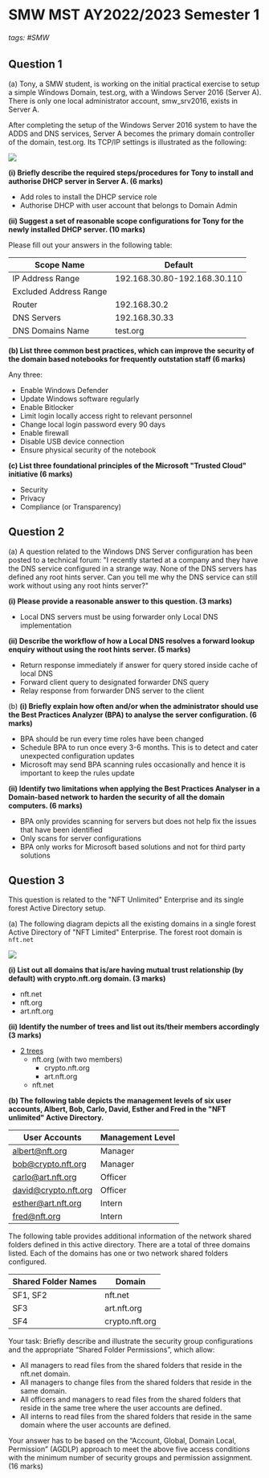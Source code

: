 # SMW MST AY2022/2023 Semester 1

###### tags: #SMW 

## Question 1 
(a) Tony, a SMW student, is working on the initial practical exercise to setup a simple Windows Domain, test.org, with a Windows Server 2016 (Server A). There is only one local administrator account, smw_srv2016, exists in Server A.

After completing the setup of the Windows Server 2016 system to have the ADDS and DNS services, Server A becomes the primary domain controller of the domain, test.org. Its TCP/IP settings is illustrated as the following:

![](https://i.imgur.com/TtEN7wK.png)
 
 **(i) Briefly describe the required steps/procedures for Tony to install and authorise DHCP server in Server A. (6 marks)**
 - Add roles to install the DHCP service role 
 - Authorise DHCP with user account that belongs to Domain Admin

**(ii) Suggest a set of reasonable scope configurations for Tony for the newly installed DHCP server. (10 marks)**

Please fill out your answers in the following table:

| Scope Name             | Default                      |
| ---------------------- | ---------------------------- |
| IP Address Range       | 192.168.30.80-192.168.30.110 |
| Excluded Address Range |                              |
| Router                 | 192.168.30.2                 |
| DNS Servers            | 192.168.30.33                |
| DNS Domains Name       | test.org                     |

**(b) List three common best practices, which can improve the security of the domain based notebooks for frequently outstation staff (6 marks)**

Any three:
- Enable Windows Defender
- Update Windows software regularly
- Enable Bitlocker
- Limit login locally access right to relevant personnel
- Change local login password every 90 days
- Enable firewall
- Disable USB device connection
- Ensure physical security of the notebook

**(c) List three foundational principles of the Microsoft "Trusted Cloud" initiative (6 marks)**
- Security
- Privacy
- Compliance (or Transparency)

## Question 2
(a) A question related to the Windows DNS Server configuration has been posted to a technical forum: "I recently started at a company and they have the DNS service configured in a strange way. None of the DNS servers has defined any root hints server. Can you tell me why the DNS service can still work without using any root hints server?"

**(i) Please provide a reasonable answer to this question. (3 marks)**
- Local DNS servers must be using forwarder only Local DNS implementation

**(ii) Describe the workflow of how a Local DNS resolves a forward lookup enquiry without using the root hints server. (5 marks)**
- Return response immediately if answer for query stored inside cache of local DNS
- Forward client query to designated forwarder DNS query
- Relay response from forwarder DNS server to the client

(b) 
**(i) Briefly explain how often and/or when the administrator should use the Best Practices Analyzer (BPA) to analyse the server configuration. (6 marks)**
- BPA should be run every time roles have been changed
- Schedule BPA to run once every 3-6 months. This is to detect and cater unexpected configuration updates
- Microsoft may send BPA scanning rules occasionally and hence it is important to keep the rules update  

**(ii) Identify two limitations when applying the Best Practices Analyser in a Domain-based network to harden the security of all the domain computers. (6 marks)**
- BPA only provides scanning for servers but does not help fix the issues that have been identified
- Only scans for server configurations
- BPA only works for Microsoft based solutions and not for third party solutions

## Question 3
This question is related to the "NFT Unlimited" Enterprise and its single forest Active Directory setup.

(a) The following diagram depicts all the existing domains in a single forest Active Directory of "NFT Limited" Enterprise. The forest root domain is `nft.net`

![](https://i.imgur.com/WtCw4Pi.png)

**(i) List out all domains that is/are having mutual trust relationship (by default) with crypto.nft.org domain. (3 marks)**
- nft.net
- nft.org
- art.nft.org

**(ii) Identify the number of trees and list out its/their members accordingly (3 marks)**
- <u>2 trees</u>
	- nft.org (with two members)
		- crypto.nft.org
		- art.nft.org
	- nft.net

**(b) The following table depicts the management levels of six user accounts, Albert, Bob, Carlo, David, Esther and Fred in the "NFT unlimited" Active Directory.**

| User Accounts        | Management Level |
| -------------------- | ---------------- |
| albert@nft.org       | Manager          |
| bob@crypto.nft.org   | Manager          |
| carlo@art.nft.org    | Officer          |
| david@crypto.nft.org | Officer          |
| esther@art.nft.org   | Intern           |
| fred@nft.org         | Intern           |

The following table provides additional information of the network shared folders defined in this active directory. There are a total of three domains listed. Each of the domains has one or two network shared folders configured.

| Shared Folder Names | Domain         |
| ------------------- | -------------- |
| SF1, SF2            | nft.net        |
| SF3                 | art.nft.org    |
| SF4                 | crypto.nft.org |

Your task: Briefly describe and illustrate the security group configurations and the appropriate “Shared Folder Permissions”, which allow:
- All managers to read files from the shared folders that reside in the nft.net domain.
- All managers to change files from the shared folders that reside in the same domain.
- All officers and managers to read files from the shared folders that reside in the same tree where the user accounts are defined.
- All interns to read files from the shared folders that reside in the same domain where the user accounts are defined.

Your answer has to be based on the “Account, Global, Domain Local, Permission” (AGDLP) approach to meet the above five access conditions with the minimum number of security groups and permission assignment. (16 marks)